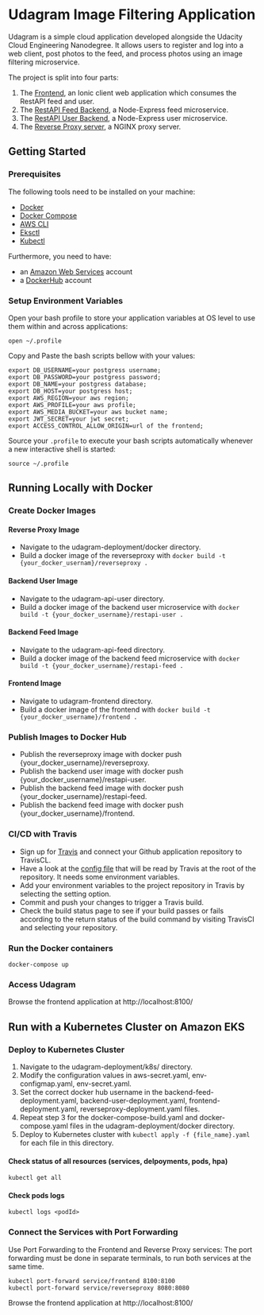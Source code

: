 # Udagram Image Filtering Application

Udagram is a simple cloud application developed alongside the Udacity Cloud Engineering Nanodegree. It allows users to register and log into a web client, post photos to the feed, and process photos using an image filtering microservice.

The project is split into four parts:

1) The [Frontend](https://github.com/SwethaVipparla/udacity-cloud-project3/tree/master/udagram-frontend), an Ionic client web application which consumes the RestAPI feed and user.
2) The [RestAPI Feed Backend](https://github.com/SwethaVipparla/udacity-cloud-project3/tree/master/udagram-api-feed), a Node-Express feed microservice.
3) The [RestAPI User Backend](https://github.com/SwethaVipparla/udacity-cloud-project3/tree/master/udagram-api-user), a Node-Express user microservice.
4) The [Reverse Proxy server](https://github.com/SwethaVipparla/udacity-cloud-project3/tree/master/udagram-deployment/k8s), a NGINX proxy server.


## Getting Started

### Prerequisites
The following tools need to be installed on your machine:

* [Docker](https://www.docker.com/products/docker-desktop)
* [Docker Compose](https://docs.docker.com/compose/install/)
* [AWS CLI](https://aws.amazon.com/cli/)
* [Eksctl](https://docs.aws.amazon.com/eks/latest/userguide/getting-started-eksctl.html)
* [Kubectl](https://kubernetes.io/docs/tasks/tools/install-kubectl/)

Furthermore, you need to have:

* an [Amazon Web Services](https://signin.aws.amazon.com/signin?redirect_uri=https%3A%2F%2Fconsole.aws.amazon.com%2Fconsole%2Fhome%3Fstate%3DhashArgs%2523%26isauthcode%3Dtrue&client_id=arn%3Aaws%3Aiam%3A%3A015428540659%3Auser%2Fhomepage&forceMobileApp=0&code_challenge=SjSQjqJnJnk-FtLjh8d7giM0dF-fsHgNI94asx8NcxM&code_challenge_method=SHA-256) account
* a [DockerHub](https://hub.docker.com/) account

### Setup Environment Variables
Open your bash profile to store your application variables at OS level to use them within and across applications:

`open ~/.profile`

Copy and Paste the bash scripts bellow with your values:
```
export DB_USERNAME=your postgress username;
export DB_PASSWORD=your postgress password;
export DB_NAME=your postgress database;
export DB_HOST=your postgress host;
export AWS_REGION=your aws region;
export AWS_PROFILE=your aws profile;
export AWS_MEDIA_BUCKET=your aws bucket name;
export JWT_SECRET=your jwt secret;
export ACCESS_CONTROL_ALLOW_ORIGIN=url of the frontend;
```
Source your `.profile` to execute your bash scripts automatically whenever a new interactive shell is started:

`source ~/.profile`

## Running Locally with Docker 

### Create Docker Images

#### Reverse Proxy Image
* Navigate to the udagram-deployment/docker directory.
* Build a docker image of the reverseproxy with `docker build -t {your_docker_usernam}/reverseproxy .`

#### Backend User Image
* Navigate to the udagram-api-user directory.
* Build a docker image of the backend user microservice with `docker build -t {your_docker_username}/restapi-user .`

#### Backend Feed Image
* Navigate to the udagram-api-feed directory.
* Build a docker image of the backend feed microservice with `docker build -t {your_docker_username}/restapi-feed .`

#### Frontend Image
* Navigate to udagram-frontend directory.
* Build a docker image of the frontend with `docker build -t {your_docker_username}/frontend .`

### Publish Images to Docker Hub
* Publish the reverseproxy image with docker push {your_docker_username}/reverseproxy.
* Publish the backend user image with docker push {your_docker_username}/restapi-user.
* Publish the backend feed image with docker push {your_docker_username}/restapi-feed.
* Publish the backend feed image with docker push {your_docker_username}/frontend.

### CI/CD with Travis
* Sign up for [Travis](https://travis-ci.com/) and connect your Github application repository to TravisCL.
* Have a look at the [config file](https://github.com/SwethaVipparla/udacity-cloud-project3/blob/master/.travis.yml) that will be read by Travis at the root of the repository. It needs some environment variables.
* Add your environment variables to the project repository in Travis by selecting the setting option.
* Commit and push your changes to trigger a Travis build.
* Check the build status page to see if your build passes or fails according to the return status of the build command by visiting TravisCI and selecting your repository.

### Run the Docker containers
`docker-compose up`

### Access Udagram
Browse the frontend application at http://localhost:8100/

## Run with a Kubernetes Cluster on Amazon EKS

### Deploy to Kubernetes Cluster
1) Navigate to the udagram-deployment/k8s/ directory.
2) Modify the configuration values in aws-secret.yaml, env-configmap.yaml, env-secret.yaml.
3) Set the correct docker hub username in the backend-feed-deployment.yaml, backend-user-deployment.yaml, frontend-deployment.yaml, reverseproxy-deployment.yaml files.
4) Repeat step 3 for the docker-compose-build.yaml and docker-compose.yaml files in the udagram-deployment/docker directory.
5) Deploy to Kubernetes cluster with `kubectl apply -f {file_name}.yaml` for each file in this directory.

#### Check status of all resources (services, delpoyments, pods, hpa)
`kubectl get all`

#### Check pods logs
`kubectl logs <podId>`

### Connect the Services with Port Forwarding
Use Port Forwarding to the Frontend and Reverse Proxy services: The port forwarding must be done in separate terminals, to run both services at the same time.
```
kubectl port-forward service/frontend 8100:8100
kubectl port-forward service/reverseproxy 8080:8080
```
Browse the frontend application at http://localhost:8100/
